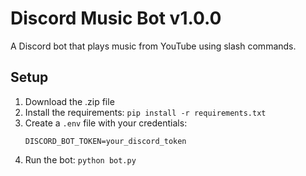 
# Discord Music Bot v1.0.0
A Discord bot that plays music from YouTube using slash commands.

## Setup
1. Download the .zip file
2. Install the requirements: `pip install -r requirements.txt`
3. Create a `.env` file with your credentials:
    ```
    DISCORD_BOT_TOKEN=your_discord_token
    ```
4. Run the bot: `python bot.py`
    
